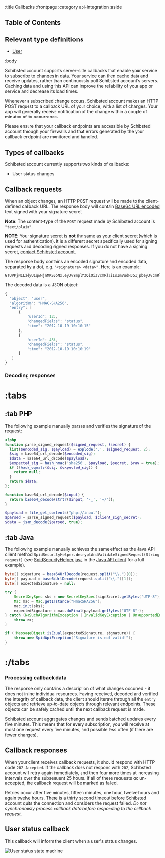 :title Callbacks
:frontpage
:category api-integration
:aside

## Table of Contents

<spid-toc></spid-toc>

## Relevant type definitions

- [User](/types/user/)

:body

Schibsted account supports server-side callbacks that enable your service to
subscribe to changes in data. Your service can then cache data and receive
updates, rather than continuously poll Schibsted account's servers. Caching data and using
this API can improve the reliability of your app or service and decrease its
load times.

Whenever a subscribed change occurs, Schibsted account makes an HTTP POST request to a
callback URL of your choice, with a list of changes. Your app will generally
receive notification of the change within a couple of minutes of its occurrence.

<div class="mod warning">
  <div class="bd">
    <p class="mhm">
      Please ensure that your callback endpoints are accessible by Schibsted account through your
      firewalls and that errors generated by the your callback endpoint are monitored
      and handled.
    </p>
  </div>
</div>

## Types of callbacks

Schibsted account currently supports two kinds of callbacks:

* User status changes

## Callback requests

When an object changes, an HTTP POST request will be made to the client-defined
callback URL. The response body will contain
[Base64 URL encoded](http://en.wikipedia.org/wiki/Base64#URL_applications) text
signed with your signature secret.

**Note**: The content-type of the `POST` request made by Schibsted account is `"text/plain"`.

**NOTE**: Your signature secret is **not** the same as your client secret (which
is used for authentication). It is a different secret specifically used for
signing requests and decoding signed responses. If you do not have a signing
secret, [contact Schibsted account](mailto:schibstedaccount@schibsted.com).

The response body contains an encoded signature and encoded data, separated by a
dot, e.g. `"<signature>.<data>"`. Here is an example:

```
GTUVPjN1LzdyU1qwHjnMKS2oNx.eyJvYmplY3QiOiJvcmRlciIsImVudHJ5IjpbeyJvcmRlcl9pZCI6IjMwMDAxNCIsI
```

The decoded data is a JSON object:

```js
{
  "object": "user",
  "algorithm": "HMAC-SHA256",
  "entry": [
      {
          "userId": 123,
          "changedFields": "status",
          "time": "2012-10-19 10:10:15"
      },
      {
          "userId": 456,
          "changedFields": "status",
          "time": "2012-10-19 10:10:19"
      }
   ]
}
```

### Decoding responses

# :tabs

## :tab PHP

The following example manually parses and verifies the signature of the request:

```php
<?php
function parse_signed_request($signed_request, $secret) {
  list($encoded_sig, $payload) = explode('.', $signed_request, 2);
  $sig = base64_url_decode($encoded_sig);
  $data = base64_url_decode($payload);
  $expected_sig = hash_hmac('sha256', $payload, $secret, $raw = true);
  if (!hash_equals($sig, $expected_sig)) {
    return null;
  }
  return $data;
};

function base64_url_decode($input) {
  return base64_decode(strtr($input, '-_', '+/'));
}

$payload = file_get_contents("php://input");
$parsed = parse_signed_request($payload, $client_sign_secret);
$data = json_decode($parsed, true);
```

## :tab Java

The following example manually achieves the same effect as the Java API client
method `SpidSecurityHelper.decryptAndValidateSignedRequest(String request)` (see
[SpidSecurityHelper.java](https://github.com/schibsted/spid-client-java/blob/master/src/main/java/no/spid/api/security/SpidSecurityHelper.java#L32)
in the [Java API client](https://github.com/schibsted/spid-client-java) for a
full example).

```java
byte[] signature = base64UrlDecode(request.split("\\.")[0]);
byte[] payload = base64UrlDecode(request.split("\\.")[1]);
byte[] expectedSignature = null;

try {
    SecretKeySpec sks = new SecretKeySpec(signSecret.getBytes("UTF-8"), "HmacSHA256");
    Mac mac = Mac.getInstance("HmacSHA256");
    mac.init(sks);
    expectedSignature = mac.doFinal(payload.getBytes("UTF-8"));
} catch (NoSuchAlgorithmException | InvalidKeyException | UnsupportedEncodingException ex) {
    throw ex;
}

if (!MessageDigest.isEqual(expectedSignature, signature)) {
    throw new SpidApiException("Signature is not valid!");
}
```

# :/tabs

### Processing callback data

The response only contains a description of what changes occurred - it does not
inline individual resources. Having received, decoded and verified the integrity
of callback data, the client should iterate through all the `entry` objects and
retrieve up-to-date objects through relevant endpoints. These objects can be
safely cached until the next callback request is made.

Schibsted account aggregates changes and sends batched updates every five minutes. This means
that for every subscription, you will receive at most one request every five
minutes, and possible less often (if there are fewer changes).

## Callback responses

When your client receives callback requests, it should respond with
HTTP code `202 Accepted`. If the callback does not respond with `202`,
Schibsted account will retry again immediately, and then four more times at
increasing intervals over the subsequent 25 hours. If all of these
requests go un-accepted, the callback request will be marked as
failed.

Retries occur after five minutes, fifteen minutes, one hour, twelve hours and
again twelve hours. There is a thirty second timeout before Schibsted account quits the
connection and considers the request failed. *Do not synchronously process
callback data before responding to the callback request.*

## User status callback

This callback will inform the client when a user's status changes.

![User status state machine](/images/user-status-callback.png)
